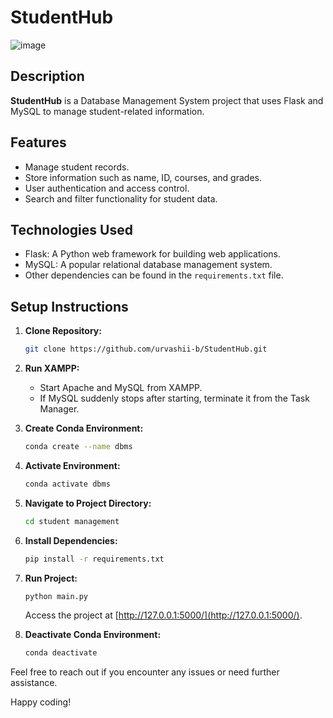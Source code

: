 # StudentHub

![image](https://github.com/urvashii-b/StudentHub/assets/130129236/f2531794-b940-4b8f-8b27-cd66f41c599e)

## Description

**StudentHub** is a Database Management System project that uses Flask and MySQL to manage student-related information.

## Features

- Manage student records.
- Store information such as name, ID, courses, and grades.
- User authentication and access control.
- Search and filter functionality for student data.

## Technologies Used

- Flask: A Python web framework for building web applications.
- MySQL: A popular relational database management system.
- Other dependencies can be found in the `requirements.txt` file.

## Setup Instructions

1. **Clone Repository:**
   ```bash
   git clone https://github.com/urvashii-b/StudentHub.git
   ```

2. **Run XAMPP:**
   - Start Apache and MySQL from XAMPP.
   - If MySQL suddenly stops after starting, terminate it from the Task Manager.

3. **Create Conda Environment:**
   ```bash
   conda create --name dbms
   ```

4. **Activate Environment:**
   ```bash
   conda activate dbms
   ```

5. **Navigate to Project Directory:**
   ```bash
   cd student management
   ```

6. **Install Dependencies:**
   ```bash
   pip install -r requirements.txt
   ```

7. **Run Project:**
   ```bash
   python main.py
   ```

   Access the project at [http://127.0.0.1:5000/](http://127.0.0.1:5000/).

8. **Deactivate Conda Environment:**
   ```bash
   conda deactivate
   ```

Feel free to reach out if you encounter any issues or need further assistance.

Happy coding!


